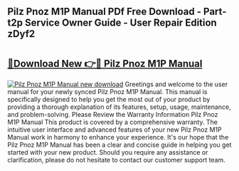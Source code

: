 ## Pilz Pnoz M1P Manual PDf Free Download - Part-t2p Service Owner Guide - User Repair Edition zDyf2

# <h2><a href="http://cf13790.oget.top/?id=Pilz+Pnoz+M1P+Manual">🔗Download New 👉🔴 Pilz Pnoz M1P Manual</a></h2>

[![Pilz Pnoz M1P Manual new download](https://i.imgur.com/5g1atiW.png)](http://cf13790.oget.top/?id=Pilz+Pnoz+M1P+Manual)
Greetings and welcome to the user manual for your newly synced Pilz Pnoz M1P Manual. This manual is specifically designed to help you get the most out of your product by providing a thorough explanation of its features, setup, usage, maintenance, and problem-solving. Please Review the Warranty Information Pilz Pnoz M1P Manual This product is covered by a comprehensive warranty. The intuitive user interface and advanced features of your new Pilz Pnoz M1P Manual work in harmony to enhance your experience. It's our hope that the Pilz Pnoz M1P Manual has been a clear and concise guide in helping you get started with your new product. Should you require any assistance or clarification, please do not hesitate to contact our customer support team.
